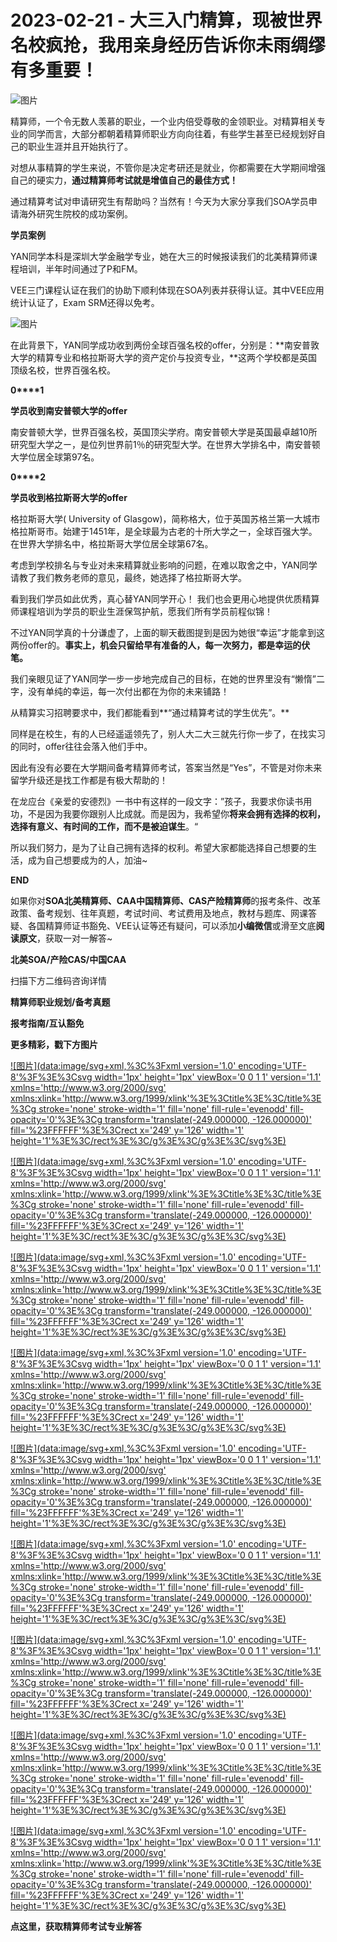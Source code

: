# 2023-02-21 - 大三入门精算，现被世界名校疯抢，我用亲身经历告诉你未雨绸缪有多重要！

![图片](https://mmbiz.qpic.cn/mmbiz_jpg/mK3FpI9af4liaYXQDsx2Mb7mpRoIHiaFZdJK6Aao5P8D8buN2S4CVoicSF9uaNxGaJget9CftenqUic0EjzBd4BJXQ/640?wx_fmt=jpeg&tp=webp&wxfrom=5&wx_lazy=1)

精算师，一个令无数人羡慕的职业，一个业内倍受尊敬的金领职业。对精算相关专业的同学而言，大部分都朝着精算师职业方向向往着，有些学生甚至已经规划好自己的职业生涯并且开始执行了。

对想从事精算的学生来说，不管你是决定考研还是就业，你都需要在大学期间增强自己的硬实力，**通过精算师考试就是增值自己的最佳方式！**

通过精算考试对申请研究生有帮助吗？当然有！今天为大家分享我们SOA学员申请海外研究生院校的成功案例。

**学员案例**

YAN同学本科是深圳大学金融学专业，她在大三的时候报读我们的北美精算师课程培训，半年时间通过了P和FM。

VEE三门课程认证在我们的协助下顺利体现在SOA列表并获得认证。其中VEE应用统计认证了，Exam SRM还得以免考。

![图片](https://mmbiz.qpic.cn/mmbiz_png/ZQ5icu64mWeP1M6XEKWbjAa62cqc60m9PYxUL12tw6NRAD1rBdClUPAjBfg9JaDibj3TRFGzBHTr3RmDpHUuMNvg/640?wx_fmt=jpeg&tp=webp&wxfrom=5&wx_lazy=1)

在此背景下，YAN同学成功收到两份全球百强名校的offer，分别是：**南安普敦大学的精算专业和格拉斯哥大学的资产定价与投资专业，**这两个学校都是英国顶级名校，世界百强名校。

**0****1**

**学员收到南安普顿大学的offer**


南安普顿大学，世界百强名校，英国顶尖学府。南安普顿大学是英国最卓越10所研究型大学之ー，是位列世界前1％的研究型大学。在世界大学排名中，南安普顿大学位居全球第97名。

**0****2**

**学员收到格拉斯哥大学的offer**


格拉斯哥大学( University of Glasgow)，简称格大，位于英国苏格兰第一大城市格拉斯哥市。始建于1451年，是全球最为古老的十所大学之ー，全球百强大学。在世界大学排名中，格拉斯哥大学位居全球第67名。


考虑到学校排名与专业对未来精算就业影响的问题，在难以取舍之中，YAN同学请教了我们教务老师的意见，最终，她选择了格拉斯哥大学。





看到我们学员如此优秀，真心替YAN同学开心！ 我们也会更用心地提供优质精算师课程培训为学员的职业生涯保驾护航，愿我们所有学员前程似锦！

不过YAN同学真的十分谦虚了，上面的聊天截图提到是因为她很“幸运”才能拿到这两份offer的。**事实上，机会只留给早有准备的人，每一次努力，都是幸运的伏笔。**


我们亲眼见证了YAN同学一步一步地完成自己的目标，在她的世界里没有“懒惰”二字，没有单纯的幸运，每一次付出都在为你的未来铺路！

从精算实习招聘要求中，我们都能看到**“通过精算考试的学生优先”。**





同样是在校生，有的人已经遥遥领先了，别人大二大三就先行你一步了，在找实习的同时，offer往往会落入他们手中。

因此有没有必要在大学期间备考精算师考试，答案当然是“Yes”，不管是对你未来留学升级还是找工作都是有极大帮助的！

在龙应台《亲爱的安德烈》一书中有这样的一段文字：”孩子，我要求你读书用功，不是因为我要你跟别人比成就。而是因为，我希望你**将来会拥有选择的权利，选择有意义、有时间的工作，而不是被迫谋生**。“

所以我们努力，是为了让自己拥有选择的权利。希望大家都能选择自己想要的生活，成为自己想要成为的人，加油~

**END**

如果你对**SOA北美精算师、CAA中国精算师、CAS产险精算师**的报考条件、改革政策、备考规划、往年真题，考试时间、考试费用及地点，教材与题库、网课答疑、各国精算师证书豁免、VEE认证等还有疑问，可以添加**小编微信**或滑至文底**阅读原文**，获取一对一解答~

**北美SOA/产险CAS/中国CAA**

扫描下方二维码咨询详情


**精算师职业规划/备考真题**

**报考指南/互认豁免**

**更多精彩，戳下方图片**


[![图片](data:image/svg+xml,%3C%3Fxml version='1.0' encoding='UTF-8'%3F%3E%3Csvg width='1px' height='1px' viewBox='0 0 1 1' version='1.1' xmlns='http://www.w3.org/2000/svg' xmlns:xlink='http://www.w3.org/1999/xlink'%3E%3Ctitle%3E%3C/title%3E%3Cg stroke='none' stroke-width='1' fill='none' fill-rule='evenodd' fill-opacity='0'%3E%3Cg transform='translate(-249.000000, -126.000000)' fill='%23FFFFFF'%3E%3Crect x='249' y='126' width='1' height='1'%3E%3C/rect%3E%3C/g%3E%3C/g%3E%3C/svg%3E)](http://mp.weixin.qq.com/s?__biz=Mzg5ODgxNDE0NQ==&mid=2247490603&idx=1&sn=e8404878182ce9549ac30225dad1474d&chksm=c05d8585f72a0c9389a7abe250274733b0eeff0fb03b7da064eda74d380281e10b8b681f9354&scene=21#wechat_redirect)

[![图片](data:image/svg+xml,%3C%3Fxml version='1.0' encoding='UTF-8'%3F%3E%3Csvg width='1px' height='1px' viewBox='0 0 1 1' version='1.1' xmlns='http://www.w3.org/2000/svg' xmlns:xlink='http://www.w3.org/1999/xlink'%3E%3Ctitle%3E%3C/title%3E%3Cg stroke='none' stroke-width='1' fill='none' fill-rule='evenodd' fill-opacity='0'%3E%3Cg transform='translate(-249.000000, -126.000000)' fill='%23FFFFFF'%3E%3Crect x='249' y='126' width='1' height='1'%3E%3C/rect%3E%3C/g%3E%3C/g%3E%3C/svg%3E)](http://mp.weixin.qq.com/s?__biz=Mzg5ODgxNDE0NQ==&mid=2247489828&idx=1&sn=2f1a51ffd3446ee42ce79044e07d35fd&chksm=c05d808af72a099ce34d39a99c651eda6259d38fb4aeb7a4c780bc2725224e0d0fc08236b887&scene=21#wechat_redirect)

[![图片](data:image/svg+xml,%3C%3Fxml version='1.0' encoding='UTF-8'%3F%3E%3Csvg width='1px' height='1px' viewBox='0 0 1 1' version='1.1' xmlns='http://www.w3.org/2000/svg' xmlns:xlink='http://www.w3.org/1999/xlink'%3E%3Ctitle%3E%3C/title%3E%3Cg stroke='none' stroke-width='1' fill='none' fill-rule='evenodd' fill-opacity='0'%3E%3Cg transform='translate(-249.000000, -126.000000)' fill='%23FFFFFF'%3E%3Crect x='249' y='126' width='1' height='1'%3E%3C/rect%3E%3C/g%3E%3C/g%3E%3C/svg%3E)](http://mp.weixin.qq.com/s?__biz=Mzg5ODgxNDE0NQ==&mid=2247487955&idx=1&sn=4cd64dbe9b2ed7a555f78b31464a987b&chksm=c05d887df72a016ba99af58538df3fcffe85c27d0de302cdbafe776b98794878482e6edccbe8&scene=21#wechat_redirect)

[![图片](data:image/svg+xml,%3C%3Fxml version='1.0' encoding='UTF-8'%3F%3E%3Csvg width='1px' height='1px' viewBox='0 0 1 1' version='1.1' xmlns='http://www.w3.org/2000/svg' xmlns:xlink='http://www.w3.org/1999/xlink'%3E%3Ctitle%3E%3C/title%3E%3Cg stroke='none' stroke-width='1' fill='none' fill-rule='evenodd' fill-opacity='0'%3E%3Cg transform='translate(-249.000000, -126.000000)' fill='%23FFFFFF'%3E%3Crect x='249' y='126' width='1' height='1'%3E%3C/rect%3E%3C/g%3E%3C/g%3E%3C/svg%3E)](http://mp.weixin.qq.com/s?__biz=Mzg5ODgxNDE0NQ==&mid=2247488823&idx=1&sn=4a7f2d2b72ef040c6df9dbf5e3c8ce17&chksm=c05d8c99f72a058f1d4ffa093bf2b1c54b67ffc717df19776a704cd102272c32b5833efec234&scene=21#wechat_redirect)

[![图片](data:image/svg+xml,%3C%3Fxml version='1.0' encoding='UTF-8'%3F%3E%3Csvg width='1px' height='1px' viewBox='0 0 1 1' version='1.1' xmlns='http://www.w3.org/2000/svg' xmlns:xlink='http://www.w3.org/1999/xlink'%3E%3Ctitle%3E%3C/title%3E%3Cg stroke='none' stroke-width='1' fill='none' fill-rule='evenodd' fill-opacity='0'%3E%3Cg transform='translate(-249.000000, -126.000000)' fill='%23FFFFFF'%3E%3Crect x='249' y='126' width='1' height='1'%3E%3C/rect%3E%3C/g%3E%3C/g%3E%3C/svg%3E)](http://mp.weixin.qq.com/s?__biz=Mzg5ODgxNDE0NQ==&mid=2247488785&idx=1&sn=9c4973f67fd0347a0f0f48f71ad1bb3c&chksm=c05d8cbff72a05a93f2b6d814c18b3328d8715f7c91fe024c32d8ece80f1b0a7e1366634cc52&scene=21#wechat_redirect)

[![图片](data:image/svg+xml,%3C%3Fxml version='1.0' encoding='UTF-8'%3F%3E%3Csvg width='1px' height='1px' viewBox='0 0 1 1' version='1.1' xmlns='http://www.w3.org/2000/svg' xmlns:xlink='http://www.w3.org/1999/xlink'%3E%3Ctitle%3E%3C/title%3E%3Cg stroke='none' stroke-width='1' fill='none' fill-rule='evenodd' fill-opacity='0'%3E%3Cg transform='translate(-249.000000, -126.000000)' fill='%23FFFFFF'%3E%3Crect x='249' y='126' width='1' height='1'%3E%3C/rect%3E%3C/g%3E%3C/g%3E%3C/svg%3E)](http://mp.weixin.qq.com/s?__biz=Mzg5ODgxNDE0NQ==&mid=2247485880&idx=1&sn=0ba2bf0e4451dec32a929e06b118121c&chksm=c05d9016f72a1900fe9894195b322250dec7c7456ca30c5cce94ae6819d30bc65094e2e2719d&scene=21#wechat_redirect)

[![图片](data:image/svg+xml,%3C%3Fxml version='1.0' encoding='UTF-8'%3F%3E%3Csvg width='1px' height='1px' viewBox='0 0 1 1' version='1.1' xmlns='http://www.w3.org/2000/svg' xmlns:xlink='http://www.w3.org/1999/xlink'%3E%3Ctitle%3E%3C/title%3E%3Cg stroke='none' stroke-width='1' fill='none' fill-rule='evenodd' fill-opacity='0'%3E%3Cg transform='translate(-249.000000, -126.000000)' fill='%23FFFFFF'%3E%3Crect x='249' y='126' width='1' height='1'%3E%3C/rect%3E%3C/g%3E%3C/g%3E%3C/svg%3E)](http://mp.weixin.qq.com/s?__biz=Mzg5ODgxNDE0NQ==&mid=2247483716&idx=1&sn=e1df2885756e4f4a72d0567ffa4690bb&chksm=c05d98eaf72a11fca6a29c8eb62754a0b92898373d1de868332308fafe026d4c456fc0f4653f&scene=21#wechat_redirect)

[![图片](data:image/svg+xml,%3C%3Fxml version='1.0' encoding='UTF-8'%3F%3E%3Csvg width='1px' height='1px' viewBox='0 0 1 1' version='1.1' xmlns='http://www.w3.org/2000/svg' xmlns:xlink='http://www.w3.org/1999/xlink'%3E%3Ctitle%3E%3C/title%3E%3Cg stroke='none' stroke-width='1' fill='none' fill-rule='evenodd' fill-opacity='0'%3E%3Cg transform='translate(-249.000000, -126.000000)' fill='%23FFFFFF'%3E%3Crect x='249' y='126' width='1' height='1'%3E%3C/rect%3E%3C/g%3E%3C/g%3E%3C/svg%3E)](http://mp.weixin.qq.com/s?__biz=Mzg5ODgxNDE0NQ==&mid=2247484036&idx=1&sn=9bfce993ba0c830ec1e4b39b6716dd12&chksm=c05d9b2af72a123ccbaf001cc3fc565750743273fa0647a136e7593c7e21d55402af0fed5006&scene=21#wechat_redirect)

[![图片](data:image/svg+xml,%3C%3Fxml version='1.0' encoding='UTF-8'%3F%3E%3Csvg width='1px' height='1px' viewBox='0 0 1 1' version='1.1' xmlns='http://www.w3.org/2000/svg' xmlns:xlink='http://www.w3.org/1999/xlink'%3E%3Ctitle%3E%3C/title%3E%3Cg stroke='none' stroke-width='1' fill='none' fill-rule='evenodd' fill-opacity='0'%3E%3Cg transform='translate(-249.000000, -126.000000)' fill='%23FFFFFF'%3E%3Crect x='249' y='126' width='1' height='1'%3E%3C/rect%3E%3C/g%3E%3C/g%3E%3C/svg%3E)](http://mp.weixin.qq.com/s?__biz=Mzg5ODgxNDE0NQ==&mid=2247484305&idx=1&sn=faae400b6a109a99b390d9cf3b2e4c29&chksm=c05d9a3ff72a1329c36d211fdd502501b728c1692d079cf95ee41fd0269002f7c72cffff1ad0&scene=21#wechat_redirect)




**点这里，获取精算师考试专业解答**